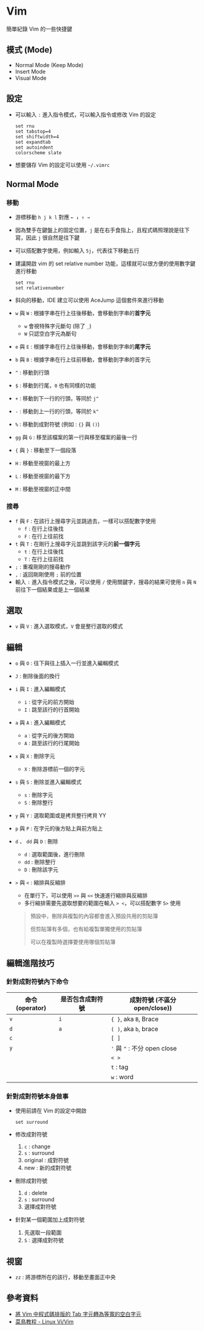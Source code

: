# Vim

簡單紀錄 Vim 的一些快捷鍵

## 模式 (Mode)

- Normal Mode (Keep Mode)
- Insert Mode
- Visual Mode

## 設定

- 可以輸入 `:` 進入指令模式，可以輸入指令或修改 Vim 的設定

  ```text
  set rnu
  set tabstop=4
  set shiftwidth=4
  set expandtab
  set autoindent
  colorscheme slate
  ```

- 想要儲存 Vim 的設定可以使用 `~/.vimrc`

## Normal Mode

### 移動

- 游標移動 `h j k l` 對應 `← ↓ ↑ →`
- 因為雙手在鍵盤上的固定位置，`j` 是在右手食指上，且程式碼照理說是往下寫，因此 `j` 很自然是往下鍵
- 可以搭配數字使用，例如輸入 `5j`，代表往下移動五行
- 建議開啟 vim 的 set relative number 功能，這樣就可以很方便的使用數字鍵進行移動

  ```text
  set rnu
  set relativenumber
  ```

- 斜向的移動，IDE 建立可以使用 AceJump 這個套件來進行移動
- `w` 與 `W` : 根據字串在行上往後移動，會移動到字串的**首字元**
  - `w` 會視特殊字元斷句 (除了 `_`)
  - `W` 只認空白字元為斷句
- `e` 與 `E` : 根據字串在行上往後移動，會移動到字串的**尾字元**
- `b` 與 `B` : 根據字串在行上往前移動，會移動到字串的首字元
- `^` : 移動到行頭
- `$` : 移動到行尾，`0` 也有同樣的功能
- `+` : 移動到下一行的行頭，等同於 `j^`
- `-` : 移動到上一行的行頭，等同於 `k^`
- `%` : 移動到成對符號 (例如 : `{}` 與 `()`)
- `gg` 與 `G` : 移至該檔案的第一行與移至檔案的最後一行
- `{` 與 `}` : 移動至下一個段落
- `H` : 移動至視窗的最上方
- `L` : 移動至視窗的最下方
- `M` : 移動至視窗的正中間

### 搜尋

- `f` 與 `F` : 在該行上搜尋字元並跳過去，一樣可以搭配數字使用
  - `f` : 在行上往後找
  - `F` : 在行上往前找
- `t` 與 `T` : 在剛行上搜尋字元並跳到該字元的**前一個字元**
  - `t` : 在行上往後找
  - `T` : 在行上往前找
- `;` : 重複剛剛的搜尋動作
- `,` : 返回剛剛使用 `;` 前的位置
- 輸入 `:` 進入指令模式之後，可以使用 `/` 使用關鍵字，搜尋的結果可使用 `n` 與 `N` 前往下一個結果或是上一個結果

## 選取

- `v` 與 `V` : 進入選取模式，`V` 會是整行選取的模式

## 編輯

- `o` 與 `O` : 往下與往上插入一行並進入編輯模式
- `J` : 刪除後面的換行
- `i` 與 `I` : 進入編輯模式
  - `i` : 從字元的前方開始
  - `I` : 跳至該行的行首開始
- `a` 與 `A` : 進入編輯模式
  - `a` : 從字元的後方開始
  - `A` : 跳至該行的行尾開始
- `x` 與 `X` : 刪除字元
  - `X` : 刪除游標前一個的字元
- `s` 與 `S` : 刪除並進入編輯模式
  - `s` : 刪除字元
  - `S` : 刪除整行
- `y` 與 `Y` : 選取範圍或是拷貝整行拷貝 YY
- `p` 與 `P` : 在字元的後方貼上與前方貼上
- `d` 、 `dd` 與 `D` : 刪除
  - `d` : 選取範圍後，進行刪除
  - `dd` : 刪除整行
  - `D` : 刪除該字元
- `>` 與 `<` : 縮排與反縮排

  - 在單行下，可以使用 `>>` 與 `<<` 快速進行縮排與反縮排
  - 多行縮排需要先選取想要的範圍在輸入 `> <`，可以搭配數字 `5>` 使用

  > 預設中，刪除與複製的內容都會進入預設共用的剪貼簿
  >
  > 但剪貼簿有多個，也有給複製單獨使用的剪貼簿
  >
  > 可以在複製時選擇要使用哪個剪貼簿

## 編輯進階技巧

### 針對成對符號內下命令

| 命令 (operator) | 是否包含成對符號 | 成對符號 (不區分 open/close)) |
| --------------- | ---------------- | ----------------------------- |
| `v`             | `i`              | `{ }`, aka `B`, Brace         |
| `d`             | `a`              | `( )`, aka `b`, brace         |
| `c`             |                  | `[ ]`                         |
| `y`             |                  | `'` 與 `"` : 不分 open close  |
|                 |                  | `< >`                         |
|                 |                  | `t` : tag                     |
|                 |                  | `w` : word                    |

### 針對成對符號本身做事

- 使用前請在 Vim 的設定中開啟

  ```text
  set surround
  ```

- 修改成對符號
  1. `c` : change
  2. `s` : surround
  3. original : 成對符號
  4. new : 新的成對符號
- 刪除成對符號
  1. `d` : delete
  2. `s` : surround
  3. 選擇成對符號
- 針對某一個範圍加上成對符號
  1. 先選取一段範圍
  2. `S` : 選擇成對符號

## 視窗

- `zz` : 將游標所在的該行，移動至畫面正中央

## 參考資料

- [將 Vim 中程式碼排版的 Tab 字元轉為等寬的空白字元](https://blog.gtwang.org/linux/vim-convert-tab-to-space-character/)
- [菜鳥教程 - Linux Vi/Vim](https://www.runoob.com/linux/linux-vim.html)
